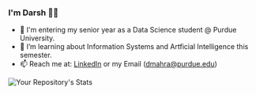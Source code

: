 ### I'm Darsh 👋🏽
  - 🔭 I'm entering my senior year as a Data Science student @ Purdue University. 
  - 🌱 I’m learning about Information Systems and Artficial Intelligence this semester. 
  - 📫 Reach me at: [LinkedIn](https://www.linkedin.com/in/dmahra/) or my Email (dmahra@purdue.edu)


![Your Repository's Stats](https://github-readme-stats.vercel.app/api?username=dMahra&show_icons=true)

<!--
**dMahra/dMahra** is a ✨ _special_ ✨ repository because its `README.md` (this file) appears on your GitHub profile.

Here are some ideas to get you started:

- 🔭 I’m currently working on ...
- 🌱 I’m currently learning ...
- 👯 I’m looking to collaborate on ...
- 🤔 I’m looking for help with ...
- 💬 Ask me about ...
- 📫 How to reach me: ...
- 😄 Pronouns: ...
- ⚡ Fun fact: ...
-->
